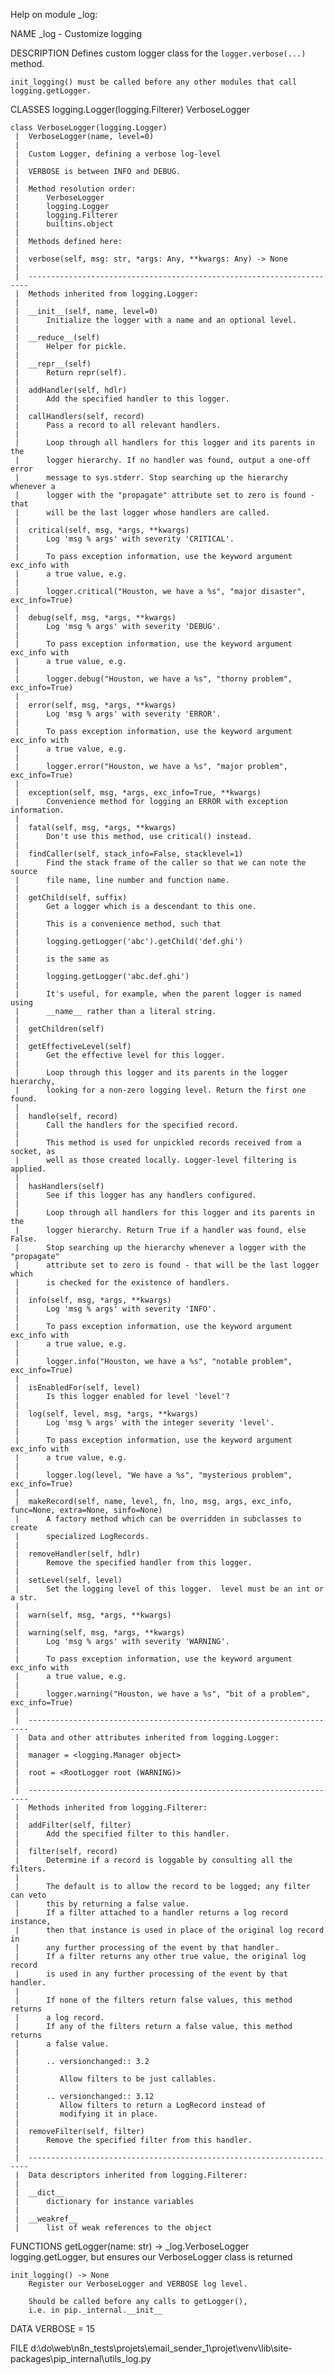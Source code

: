 Help on module _log:

NAME
    _log - Customize logging

DESCRIPTION
    Defines custom logger class for the `logger.verbose(...)` method.

    init_logging() must be called before any other modules that call logging.getLogger.

CLASSES
    logging.Logger(logging.Filterer)
        VerboseLogger

    class VerboseLogger(logging.Logger)
     |  VerboseLogger(name, level=0)
     |
     |  Custom Logger, defining a verbose log-level
     |
     |  VERBOSE is between INFO and DEBUG.
     |
     |  Method resolution order:
     |      VerboseLogger
     |      logging.Logger
     |      logging.Filterer
     |      builtins.object
     |
     |  Methods defined here:
     |
     |  verbose(self, msg: str, *args: Any, **kwargs: Any) -> None
     |
     |  ----------------------------------------------------------------------
     |  Methods inherited from logging.Logger:
     |
     |  __init__(self, name, level=0)
     |      Initialize the logger with a name and an optional level.
     |
     |  __reduce__(self)
     |      Helper for pickle.
     |
     |  __repr__(self)
     |      Return repr(self).
     |
     |  addHandler(self, hdlr)
     |      Add the specified handler to this logger.
     |
     |  callHandlers(self, record)
     |      Pass a record to all relevant handlers.
     |
     |      Loop through all handlers for this logger and its parents in the
     |      logger hierarchy. If no handler was found, output a one-off error
     |      message to sys.stderr. Stop searching up the hierarchy whenever a
     |      logger with the "propagate" attribute set to zero is found - that
     |      will be the last logger whose handlers are called.
     |
     |  critical(self, msg, *args, **kwargs)
     |      Log 'msg % args' with severity 'CRITICAL'.
     |
     |      To pass exception information, use the keyword argument exc_info with
     |      a true value, e.g.
     |
     |      logger.critical("Houston, we have a %s", "major disaster", exc_info=True)
     |
     |  debug(self, msg, *args, **kwargs)
     |      Log 'msg % args' with severity 'DEBUG'.
     |
     |      To pass exception information, use the keyword argument exc_info with
     |      a true value, e.g.
     |
     |      logger.debug("Houston, we have a %s", "thorny problem", exc_info=True)
     |
     |  error(self, msg, *args, **kwargs)
     |      Log 'msg % args' with severity 'ERROR'.
     |
     |      To pass exception information, use the keyword argument exc_info with
     |      a true value, e.g.
     |
     |      logger.error("Houston, we have a %s", "major problem", exc_info=True)
     |
     |  exception(self, msg, *args, exc_info=True, **kwargs)
     |      Convenience method for logging an ERROR with exception information.
     |
     |  fatal(self, msg, *args, **kwargs)
     |      Don't use this method, use critical() instead.
     |
     |  findCaller(self, stack_info=False, stacklevel=1)
     |      Find the stack frame of the caller so that we can note the source
     |      file name, line number and function name.
     |
     |  getChild(self, suffix)
     |      Get a logger which is a descendant to this one.
     |
     |      This is a convenience method, such that
     |
     |      logging.getLogger('abc').getChild('def.ghi')
     |
     |      is the same as
     |
     |      logging.getLogger('abc.def.ghi')
     |
     |      It's useful, for example, when the parent logger is named using
     |      __name__ rather than a literal string.
     |
     |  getChildren(self)
     |
     |  getEffectiveLevel(self)
     |      Get the effective level for this logger.
     |
     |      Loop through this logger and its parents in the logger hierarchy,
     |      looking for a non-zero logging level. Return the first one found.
     |
     |  handle(self, record)
     |      Call the handlers for the specified record.
     |
     |      This method is used for unpickled records received from a socket, as
     |      well as those created locally. Logger-level filtering is applied.
     |
     |  hasHandlers(self)
     |      See if this logger has any handlers configured.
     |
     |      Loop through all handlers for this logger and its parents in the
     |      logger hierarchy. Return True if a handler was found, else False.
     |      Stop searching up the hierarchy whenever a logger with the "propagate"
     |      attribute set to zero is found - that will be the last logger which
     |      is checked for the existence of handlers.
     |
     |  info(self, msg, *args, **kwargs)
     |      Log 'msg % args' with severity 'INFO'.
     |
     |      To pass exception information, use the keyword argument exc_info with
     |      a true value, e.g.
     |
     |      logger.info("Houston, we have a %s", "notable problem", exc_info=True)
     |
     |  isEnabledFor(self, level)
     |      Is this logger enabled for level 'level'?
     |
     |  log(self, level, msg, *args, **kwargs)
     |      Log 'msg % args' with the integer severity 'level'.
     |
     |      To pass exception information, use the keyword argument exc_info with
     |      a true value, e.g.
     |
     |      logger.log(level, "We have a %s", "mysterious problem", exc_info=True)
     |
     |  makeRecord(self, name, level, fn, lno, msg, args, exc_info, func=None, extra=None, sinfo=None)
     |      A factory method which can be overridden in subclasses to create
     |      specialized LogRecords.
     |
     |  removeHandler(self, hdlr)
     |      Remove the specified handler from this logger.
     |
     |  setLevel(self, level)
     |      Set the logging level of this logger.  level must be an int or a str.
     |
     |  warn(self, msg, *args, **kwargs)
     |
     |  warning(self, msg, *args, **kwargs)
     |      Log 'msg % args' with severity 'WARNING'.
     |
     |      To pass exception information, use the keyword argument exc_info with
     |      a true value, e.g.
     |
     |      logger.warning("Houston, we have a %s", "bit of a problem", exc_info=True)
     |
     |  ----------------------------------------------------------------------
     |  Data and other attributes inherited from logging.Logger:
     |
     |  manager = <logging.Manager object>
     |
     |  root = <RootLogger root (WARNING)>
     |
     |  ----------------------------------------------------------------------
     |  Methods inherited from logging.Filterer:
     |
     |  addFilter(self, filter)
     |      Add the specified filter to this handler.
     |
     |  filter(self, record)
     |      Determine if a record is loggable by consulting all the filters.
     |
     |      The default is to allow the record to be logged; any filter can veto
     |      this by returning a false value.
     |      If a filter attached to a handler returns a log record instance,
     |      then that instance is used in place of the original log record in
     |      any further processing of the event by that handler.
     |      If a filter returns any other true value, the original log record
     |      is used in any further processing of the event by that handler.
     |
     |      If none of the filters return false values, this method returns
     |      a log record.
     |      If any of the filters return a false value, this method returns
     |      a false value.
     |
     |      .. versionchanged:: 3.2
     |
     |         Allow filters to be just callables.
     |
     |      .. versionchanged:: 3.12
     |         Allow filters to return a LogRecord instead of
     |         modifying it in place.
     |
     |  removeFilter(self, filter)
     |      Remove the specified filter from this handler.
     |
     |  ----------------------------------------------------------------------
     |  Data descriptors inherited from logging.Filterer:
     |
     |  __dict__
     |      dictionary for instance variables
     |
     |  __weakref__
     |      list of weak references to the object

FUNCTIONS
    getLogger(name: str) -> _log.VerboseLogger
        logging.getLogger, but ensures our VerboseLogger class is returned

    init_logging() -> None
        Register our VerboseLogger and VERBOSE log level.

        Should be called before any calls to getLogger(),
        i.e. in pip._internal.__init__

DATA
    VERBOSE = 15

FILE
    d:\do\web\n8n_tests\projets\email_sender_1\projet\venv\lib\site-packages\pip\_internal\utils\_log.py


